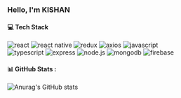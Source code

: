   ### Hello, I'm KISHAN
<img align='right' width="200">

#### 💻 Tech Stack
![react](https://img.shields.io/badge/-React-darkblue?style=flat-square&logo=React)
![react native](https://img.shields.io/badge/-React%20Native-blue?style=flat-square&logo=React)
![redux](https://img.shields.io/badge/-Redux-teal?style=flat-square&logo=Redux)
![axios](https://img.shields.io/badge/-Axios-orange?style=flat-square&logo=Axios)
![javascript](https://img.shields.io/badge/-Javascript-white?style=flat-square&logo=Javascript)<br>
![typescript](https://img.shields.io/badge/-Typescript-white?style=flat-square&logo=Typescript)
![express](https://img.shields.io/badge/-Express-darkgreen?style=flat-square&logo=Express)
![node.js](https://img.shields.io/badge/-Node.js-darkblue?style=flat-square&logo=Node.js)
![mongodb](https://img.shields.io/badge/-MongoDB-brown?style=flat-square&logo=MongoDB)
![firebase](https://img.shields.io/badge/-Firebase-grey?style=flat-square&logo=Firebase)

#### 📊 GitHub Stats :
![Anurag's GitHub stats](https://github-readme-stats.vercel.app/api?username=kishanknows&count_private=true&show_icons=true&theme=merko)
